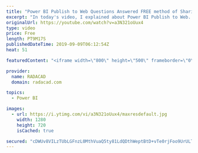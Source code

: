 ```yaml
---
title: "Power BI Publish to Web Questions Answered FREE method of Sharing"
excerpt: "In today's video, I explained about Power BI Publish to Web. All Questions Answered. This is the FREE method of Sharing in Power BI. Read my article about Publish to Web here: https://radacad.com/power-bi-publish-to-web-questions-answered  Comparison of all methods of sharing in Power BI: https://radacad.com/power-bi-sharing-methods-comparison-all-in-one-review"
originalUrl: https://youtube.com/watch?v=a3N321oUux4
type: video
price: Free
length: PT9M17S
publishedDateTime: 2019-09-09T06:12:54Z
heat: 51

featuredContent: "<iframe width=\"800\" height=\"500\" frameborder=\"0\" src=\"https://www.youtube.com/embed/a3N321oUux4\" allow=\"accelerometer; autoplay; encrypted-media; gyroscope; picture-in-picture\" allowfullscreen></iframe>"

provider:
  name: RADACAD
  domain: radacad.com

topics:
  - Power BI

images:
  - url: https://i.ytimg.com/vi/a3N321oUux4/maxresdefault.jpg
    width: 1280
    height: 720
    isCached: true

secured: "cDWUv8VILzTUbLGFnzL0MthVuaQ5ty81LdQDthWeptBtD+vTe0rjFoo9UrULTw0FfG7Zmx5f1PrTu1VZwqyRqaAVIBa6UY6d5LcrKy5wmubAmc7MQ5byxS3QR4Hg2nvozll9pnNx4ZAOz1YHJQ6/kyNARnPHrQTdZLGCJ611gcqsbuHxZxJ3OS0xOGJj5wjf0uiyQzgXPiizx8DkHzoGaok7bcGwk0RrC8UN9CgZNdMeMfY2R6tRYpIuFIQLgzbXZbhy85cDXcF0fN0mSAD59UypTGqj6iZsEic4TNCph/XIfCGtSttkshX1rejhSBzTPKFzDQivEZR+8KneQmsENRdAbvC1Ns9ygF8Al0usF9X5qvek2vXoXRpXRm7WAcRSMgWoOYfgs1qUaZeMUpLxZO8GgGYVXFAbSln/ACOOZ/E=;Niyyj2E8zaDsfdZf/rfOTw=="
---
```


